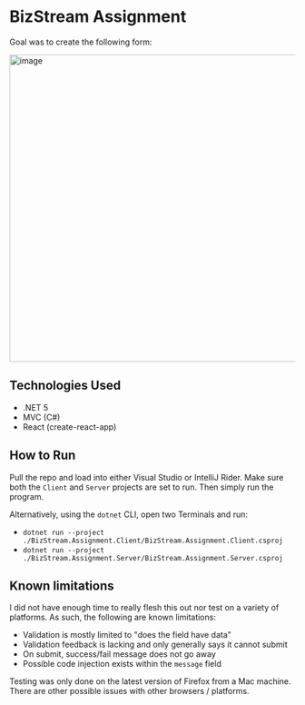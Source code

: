 # BizStream Assignment

Goal was to create the following form:

<img width="541" alt="image" src="https://user-images.githubusercontent.com/7775950/113376750-72e91500-9340-11eb-9db6-88a46d544b3b.png">

## Technologies Used
- .NET 5
- MVC (C#)
- React (create-react-app)

## How to Run
Pull the repo and load into either Visual Studio or IntelliJ Rider.  Make sure both the `Client` and `Server` projects are set to run.  Then simply run the program.

Alternatively, using the `dotnet` CLI, open two Terminals and run:
- `dotnet run --project ./BizStream.Assignment.Client/BizStream.Assignment.Client.csproj`
- `dotnet run --project ./BizStream.Assignment.Server/BizStream.Assignment.Server.csproj`

## Known limitations
I did not have enough time to really flesh this out nor test on a variety of platforms. As such, the following are known limitations:
- Validation is mostly limited to "does the field have data"
- Validation feedback is lacking and only generally says it cannot submit
- On submit, success/fail message does not go away
- Possible code injection exists within the `message` field

Testing was only done on the latest version of Firefox from a Mac machine.  There are other possible issues with other browsers / platforms.
